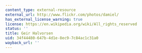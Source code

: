 ```yaml
---
content_type: external-resource
external_url: http://www.flickr.com/photos/damiel/
has_external_license_warning: true
license: https://en.wikipedia.org/wiki/All_rights_reserved
status: ''
title: Geir Halvorsen
uid: 34f44480-647b-4d1e-8ec9-7c84ac1c31a0
wayback_url: ''
---
```

